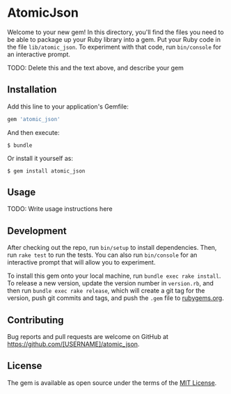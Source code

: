 # AtomicJson

Welcome to your new gem! In this directory, you'll find the files you need to be able to package up your Ruby library into a gem. Put your Ruby code in the file `lib/atomic_json`. To experiment with that code, run `bin/console` for an interactive prompt.

TODO: Delete this and the text above, and describe your gem

## Installation

Add this line to your application's Gemfile:

```ruby
gem 'atomic_json'
```

And then execute:

    $ bundle

Or install it yourself as:

    $ gem install atomic_json

## Usage

TODO: Write usage instructions here

## Development

After checking out the repo, run `bin/setup` to install dependencies. Then, run `rake test` to run the tests. You can also run `bin/console` for an interactive prompt that will allow you to experiment.

To install this gem onto your local machine, run `bundle exec rake install`. To release a new version, update the version number in `version.rb`, and then run `bundle exec rake release`, which will create a git tag for the version, push git commits and tags, and push the `.gem` file to [rubygems.org](https://rubygems.org).

## Contributing

Bug reports and pull requests are welcome on GitHub at https://github.com/[USERNAME]/atomic_json.

## License

The gem is available as open source under the terms of the [MIT License](https://opensource.org/licenses/MIT).
